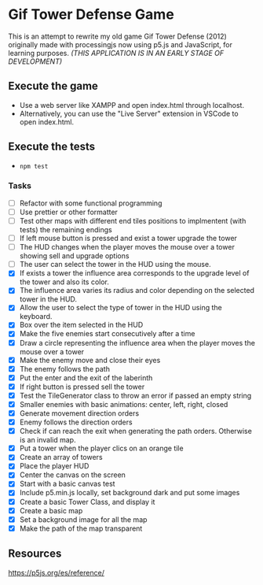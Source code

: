 # Gif Tower Defense Game

This is an attempt to rewrite my old game Gif Tower Defense (2012) originally made with processingjs now using p5.js and JavaScript, for learning purposes. *(THIS APPLICATION IS IN AN EARLY STAGE OF DEVELOPMENT)*

## Execute the game

- Use a web server like XAMPP and open index.html through localhost.
- Alternatively, you can use the "Live Server" extension in VSCode to open index.html.

## Execute the tests

- `npm test`

### Tasks

- [ ] Refactor with some functional programming
- [ ] Use prettier or other formatter
- [ ] Test other maps with different end tiles positions to implmentent (with tests) the remaining endings
- [ ] If left mouse button is pressed and exist a tower upgrade the tower
- [ ] The HUD changes when the player moves the mouse over a tower showing sell and upgrade options
- [ ] The user can select the tower in the HUD using the mouse.
- [x] If exists a tower the influence area corresponds to the upgrade level of the tower and also its color.
- [x] The influence area varies its radius and color depending on the selected tower in the HUD.
- [x] Allow the user to select the type of tower in the HUD using the keyboard.
- [x] Box over the item selected in the HUD
- [x] Make the five enemies start consecutively after a time
- [x] Draw a circle representing the influence area when the player moves the mouse over a tower
- [x] Make the enemy move and close their eyes
- [x] The enemy follows the path
- [x] Put the enter and the exit of the laberinth
- [x] If right button is pressed sell the tower
- [x] Test the TileGenerator class to throw an error if passed an empty string
- [x] Smaller enemies with basic animations: center, left, right, closed
- [x] Generate movement direction orders
- [x] Enemy follows the direction orders
- [x] Check if can reach the exit when generating the path orders. Otherwise is an invalid map.
- [x] Put a tower when the player clics on an orange tile
- [x] Create an array of towers
- [x] Place the player HUD
- [x] Center the canvas on the screen
- [x] Start with a basic canvas test
- [x] Include p5.min.js locally, set background dark and put some images
- [x] Create a basic Tower Class, and display it
- [x] Create a basic map
- [x] Set a background image for all the map
- [x] Make the path of the map transparent

## Resources

<https://p5js.org/es/reference/>
